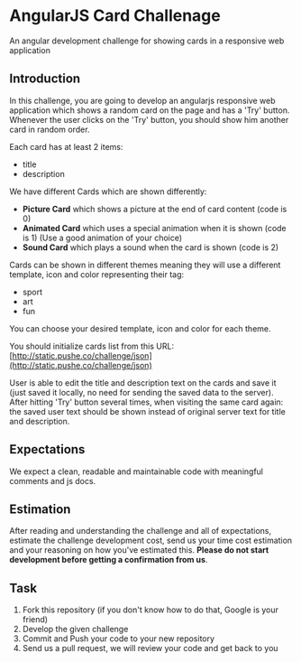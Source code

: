 # AngularJS Card Challenage

An angular development challenge for showing cards in a responsive web application

## Introduction 
In this challenge, you are going to develop an angularjs responsive web application which shows a 
random card on the page and has a 'Try' button. Whenever the user clicks on the 'Try' button, 
you should show him another card in random order.

Each card has at least 2 items:

- title
- description

We have different Cards which are shown differently:

- **Picture Card** which shows a picture at the end of card content (code is 0)
- **Animated Card** which uses a special animation when it is shown (code is 1) (Use a good animation of your choice)
- **Sound Card** which plays a sound when the card is shown (code is 2)

Cards can be shown in different themes meaning they will use a different template, icon and color representing their tag:

- sport
- art
- fun

You can choose your desired template, icon and color for each theme.

You should initialize cards list from this URL: [http://static.pushe.co/challenge/json](http://static.pushe.co/challenge/json)

User is able to edit the title and description text on the cards and save it (just saved it locally, 
no need for sending the saved data to the server). After hitting 'Try' button several times, when visiting the 
same card again: the saved user text should be shown instead of original server text for title and description.

## Expectations

We expect a clean, readable and maintainable code with meaningful comments and js docs.

## Estimation

After reading and understanding the challenge and all of expectations, estimate the challenge 
development cost, send us your time cost estimation and your reasoning on how you've estimated 
this. **Please do not start development before getting a confirmation from us**.

## Task

1. Fork this repository (if you don't know how to do that, Google is your friend)
2. Develop the given challenge
3. Commit and Push your code to your new repository
3. Send us a pull request, we will review your code and get back to you
